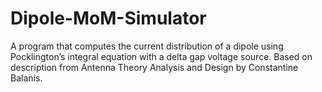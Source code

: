 # Dipole-MoM-Simulator
A program that computes the current distribution of a dipole using Pocklington’s integral equation with a delta gap voltage source. Based on description from Antenna Theory Analysis and Design by Constantine Balanis.
